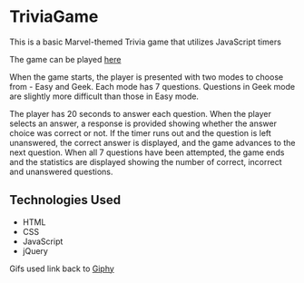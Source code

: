 # TriviaGame

This is a basic Marvel-themed Trivia game that utilizes JavaScript timers

The game can be played [here](https://siraj-mohammed.github.io/TriviaGame/)

When the game starts, the player is presented with two modes to choose from - Easy and Geek. Each mode has 7 questions.
Questions in Geek mode are slightly more difficult than those in Easy mode. 

The player has 20 seconds to answer each question. When the player selects an answer, a response is provided showing whether the answer choice was correct or not. If the timer runs out and the question is left unanswered, the correct answer is displayed, and the game advances to the next question. When all 7 questions have been attempted, the game ends and the statistics are displayed showing the number of correct, incorrect and unanswered questions.


## Technologies Used
* HTML
* CSS
* JavaScript
* jQuery

Gifs used link back to [Giphy](http://giphy.com)
